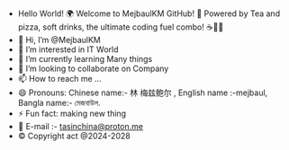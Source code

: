 -   Hello World! 🌍 Welcome to MejbaulKM GitHub!
🍕 Powered by Tea and pizza, soft drinks, the ultimate coding fuel combo! ☕🍕🥤
- 👋 Hi, I’m @MejbaulKM
- 👀 I’m interested in IT World
- 🌱 I’m currently learning Many things
- 💞️ I’m looking to collaborate on Company
- 📫 How to reach me ...
- 😄 Pronouns: Chinese name:- 林 梅兹鲍尔 , English name :-mejbaul, Bangla name:- মেজবাউল.
- ⚡ Fun fact: making new thing
- 📧 E-mail :- tasinchina@proton.me 
- ©️ Copyright act @2024-2028 

<!---
MejbaulKM/MejbaulKM is a ✨ special ✨ repository because its `README.md` (this file) appears on your GitHub profile.
You can click the Preview link to take a look at your changes.
--->
